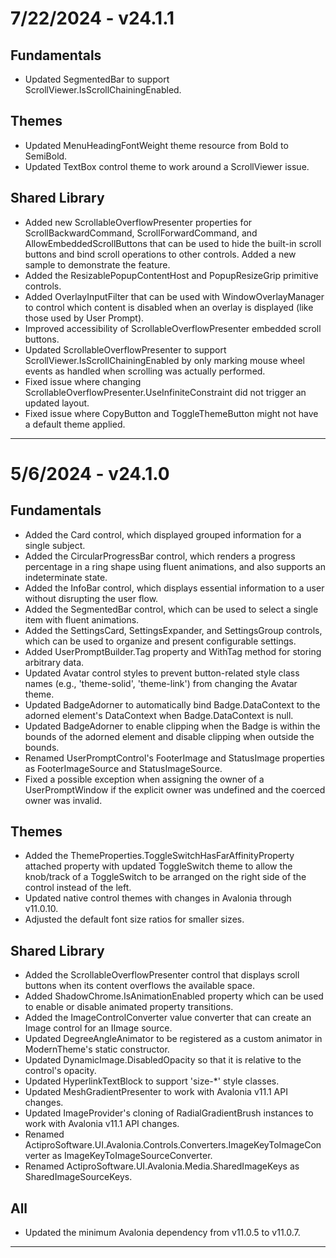 ﻿# 7/22/2024 - v24.1.1

## Fundamentals
- Updated SegmentedBar to support ScrollViewer.IsScrollChainingEnabled.
## Themes
- Updated MenuHeadingFontWeight theme resource from Bold to SemiBold.
- Updated TextBox control theme to work around a ScrollViewer issue.
## Shared Library
- Added new ScrollableOverflowPresenter properties for ScrollBackwardCommand, ScrollForwardCommand, and AllowEmbeddedScrollButtons that can be used to hide the built-in scroll buttons and bind scroll operations to other controls.  Added a new sample to demonstrate the feature.
- Added the ResizablePopupContentHost and PopupResizeGrip primitive controls.
- Added OverlayInputFilter that can be used with WindowOverlayManager to control which content is disabled when an overlay is displayed (like those used by User Prompt).
- Improved accessibility of ScrollableOverflowPresenter embedded scroll buttons.
- Updated ScrollableOverflowPresenter to support ScrollViewer.IsScrollChainingEnabled by only marking mouse wheel events as handled when scrolling was actually performed.
- Fixed issue where changing ScrollableOverflowPresenter.UseInfiniteConstraint did not trigger an updated layout.
- Fixed issue where CopyButton and ToggleThemeButton might not have a default theme applied.

---

# 5/6/2024 - v24.1.0

## Fundamentals
- Added the Card control, which displayed grouped information for a single subject.
- Added the CircularProgressBar control, which renders a progress percentage in a ring shape using fluent animations, and also supports an indeterminate state.
- Added the InfoBar control, which displays essential information to a user without disrupting the user flow.
- Added the SegmentedBar control, which can be used to select a single item with fluent animations.
- Added the SettingsCard, SettingsExpander, and SettingsGroup controls, which can be used to organize and present configurable settings.
- Added UserPromptBuilder.Tag property and WithTag method for storing arbitrary data.
- Updated Avatar control styles to prevent button-related style class names (e.g., 'theme-solid', 'theme-link') from changing the Avatar theme.
- Updated BadgeAdorner to automatically bind Badge.DataContext to the adorned element's DataContext when Badge.DataContext is null.
- Updated BadgeAdorner to enable clipping when the Badge is within the bounds of the adorned element and disable clipping when outside the bounds.
- Renamed UserPromptControl's FooterImage and StatusImage properties as FooterImageSource and StatusImageSource.
- Fixed a possible exception when assigning the owner of a UserPromptWindow if the explicit owner was undefined and the coerced owner was invalid.
## Themes
- Added the ThemeProperties.ToggleSwitchHasFarAffinityProperty attached property with updated ToggleSwitch theme to allow the knob/track of a ToggleSwitch to be arranged on the right side of the control instead of the left.
- Updated native control themes with changes in Avalonia through v11.0.10.
- Adjusted the default font size ratios for smaller sizes.
## Shared Library
- Added the ScrollableOverflowPresenter control that displays scroll buttons when its content overflows the available space.
- Added ShadowChrome.IsAnimationEnabled property which can be used to enable or disable animated property transitions.
- Added the ImageControlConverter value converter that can create an Image control for an IImage source.
- Updated DegreeAngleAnimator to be registered as a custom animator in ModernTheme's static constructor.
- Updated DynamicImage.DisabledOpacity so that it is relative to the control's opacity.
- Updated HyperlinkTextBlock to support 'size-*' style classes.
- Updated MeshGradientPresenter to work with Avalonia v11.1 API changes.
- Updated ImageProvider's cloning of RadialGradientBrush instances to work with Avalonia v11.1 API changes.
- Renamed ActiproSoftware.UI.Avalonia.Controls.Converters.ImageKeyToImageConverter as ImageKeyToImageSourceConverter.
- Renamed ActiproSoftware.UI.Avalonia.Media.SharedImageKeys as SharedImageSourceKeys.
## All
- Updated the minimum Avalonia dependency from v11.0.5 to v11.0.7.

---
